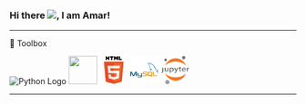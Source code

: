 ### Hi there <img src="https://raw.githubusercontent.com/MartinHeinz/MartinHeinz/master/wave.gif" width="30px">, I am Amar!


<!--
**xlr8r53/xlr8r53** is a ✨ _special_ ✨ repository because its `README.md` (this file) appears on your GitHub profile.

Here are some ideas to get you started:

- 🔭 I’m currently working on ...
- 🌱 I’m currently learning ...
- 👯 I’m looking to collaborate on ...
- 🤔 I’m looking for help with ...
- 💬 Ask me about ...
- 📫 How to reach me: ...
- 😄 Pronouns: ...
- ⚡ Fun fact: ...
-->

---

🧰 Toolbox

<img src="https://cdn.worldvectorlogo.com/logos/python-5.svg" alt="Python Logo" width="50" height="50" />  <img src="https://cdn.worldvectorlogo.com/logos/hackerrank.svg" alt="" width="50" height="50"/> <img src="https://github.com/devicons/devicon/blob/master/icons/html5/html5-original-wordmark.svg" alt="1" width="50" height="50"/> <img src="https://github.com/devicons/devicon/blob/master/icons/mysql/mysql-original-wordmark.svg" alt="CSS Logo" width="50" height="50"/> <img src="https://github.com/devicons/devicon/blob/master/icons/jupyter/jupyter-original-wordmark.svg" alt="Python Logo" width="50" height="50"/>

---
